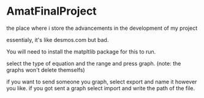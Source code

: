 # AmatFinalProject
the place where i store the advancements in the development of my project

essentialy, it's like desmos.com but bad.

You will need to install the matpltlib package for this to run.

select the type of equation and the range and press graph.
(note: the graphs won't delete themselfs)


if you want to send someone you graph, select export and name it however you like.
if you got sent a graph select import and write the path of the file.

